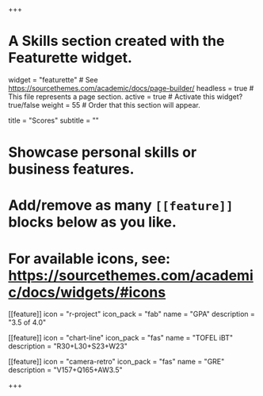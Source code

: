 +++
# A Skills section created with the Featurette widget.
widget = "featurette"  # See https://sourcethemes.com/academic/docs/page-builder/
headless = true  # This file represents a page section.
active = true  # Activate this widget? true/false
weight = 55  # Order that this section will appear.

title = "Scores"
subtitle = ""

# Showcase personal skills or business features.
# 
# Add/remove as many `[[feature]]` blocks below as you like.
# 
# For available icons, see: https://sourcethemes.com/academic/docs/widgets/#icons

[[feature]]
  icon = "r-project"
  icon_pack = "fab"
  name = "GPA"
  description = "3.5 of 4.0"
  
[[feature]]
  icon = "chart-line"
  icon_pack = "fas"
  name = "TOFEL iBT"
  description = "R30+L30+S23+W23"  
  
[[feature]]
  icon = "camera-retro"
  icon_pack = "fas"
  name = "GRE"
  description = "V157+Q165+AW3.5"

+++
